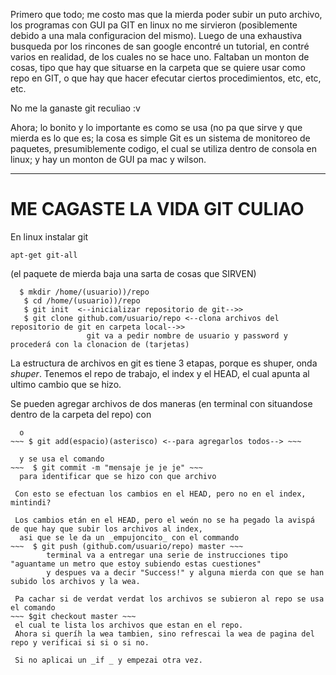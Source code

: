  Primero que todo; me costo mas que la mierda poder subir un puto archivo, los programas con GUI pa GIT en linux no me sirvieron (posiblemente debido a una  mala configuracion
   del mismo).
 Luego de una exhaustiva busqueda por los rincones de san google encontré un tutorial, en contré varios en realidad, de los cuales no se hace uno.
 Faltaban un monton de cosas, tipo que hay que situarse en la carpeta que se quiere usar como repo en GIT, o que hay que hacer efecutar ciertos  procedimientos, etc, etc, etc.


 No me la ganaste git reculiao :v


 Ahora; lo bonito y lo importante es como se usa (no pa que sirve y que mierda es lo que es; la cosa es simple Git es un sistema de monitoreo de paquetes,  presumiblemente codigo, el cual se utiliza dentro de consola en linux; y hay un monton de GUI pa mac y wilson.

____________________________________________________________________________________________________________________________________________

#                                                                                                ME CAGASTE LA VIDA GIT CULIAO


 En linux instalar git
   ~~~
   apt-get git-all
   ~~~

   (el paquete de mierda baja una sarta de cosas que SIRVEN)


~~~
  $ mkdir /home/(usuario))/repo
   $ cd /home/(usuario))/repo
   $ git init  <--inicializar repositorio de git-->>
   $ git clone github.com/usuario/repo <--clona archivos del repositorio de git en carpeta local-->>
                 git va a pedir nombre de usuario y password y procederá con la clonacion de (tarjetas)
~~~



 La estructura de archivos en git es tiene 3 etapas, porque es shuper, onda _shuper_.
 Tenemos el repo de trabajo, el index y el HEAD, el cual apunta al ultimo cambio que se hizo.


 Se pueden agregar archivos de dos maneras
  (en terminal con situandose dentro de la carpeta del repo)
  con
~~~  $ git add <nombre de archivo> <--para agregarlos uno por uno-->~~~
  o
~~~ $ git add(espacio)(asterisco) <--para agregarlos todos--> ~~~

  y se usa el comando
~~~  $ git commit -m "mensaje je je je" ~~~
  para identificar que se hizo con que archivo

 Con esto se efectuan los cambios en el HEAD, pero no en el index, mintindi?

 Los cambios etán en el HEAD, pero el weón no se ha pegado la avispá de que hay que subir los archivos al index,
  asi que se le da un _empujoncito_ con el commando
~~~  $ git push (github.com/usuario/repo) master ~~~
        terminal va a entregar una serie de instrucciones tipo "aguantame un metro que estoy subiendo estas cuestiones"
        y despues va a decir "Success!" y alguna mierda con que se han subido los archivos y la wea.

 Pa cachar si de verdat verdat los archivos se subieron al repo se usa el comando
~~~ $git checkout master ~~~
 el cual te lista los archivos que estan en el repo.
 Ahora si queríh la wea tambien, sino refrescai la wea de pagina del repo y verificai si si o si no.

 Si no aplicai un _if _ y empezai otra vez.
